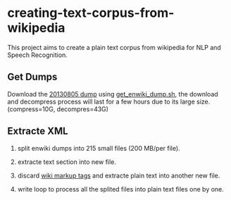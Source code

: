 creating-text-corpus-from-wikipedia
===========================================

This project aims to create a plain text corpus from wikipedia for NLP and Speech Recognition.

Get Dumps
--------

Download the [20130805 dump](http://dumps.wikimedia.org/enwiki/20130805/) using [get_enwiki_dump.sh](https://github.com/shenzhun/creating-a-plain-text-corpus-from-wikipedia/blob/master/get_enwiki_dump.sh), the download and decompress process will last for a few hours due to its large size.(compress=10G, decompres=43G)

Extracte XML
------------
1. split enwiki dumps into 215 small files (200 MB/per file).

2. extracte text section into new file.

3. discard [wiki markup tags](http://en.wikipedia.org/wiki/Help:Cheatsheet) and extracte plain text into another new file.

4. write loop to process all the splited files into plain text files one by one.

